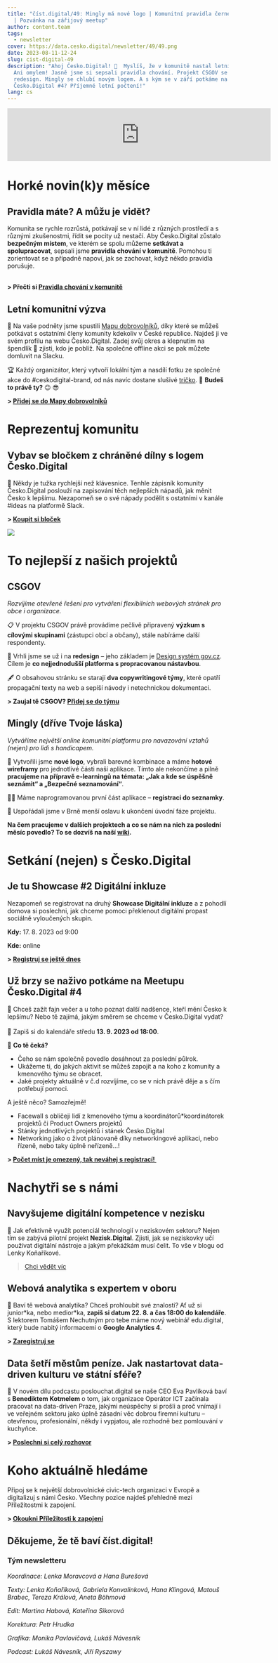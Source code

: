 ```yaml
---
title: "číst.digital/49: Mingly má nové logo | Komunitní pravidla černé na bílém
  | Pozvánka na zářijový meetup"
author: content.team
tags:
  - newsletter
cover: https://data.cesko.digital/newsletter/49/49.png
date: 2023-08-11-12-24
slug: cist-digital-49
description: "Ahoj Česko.Digital! 👋  Myslíš, že v komunitě nastal letní chill?
  Ani omylem! Jasně jsme si sepsali pravidla chování. Projekt CSGOV se vrhá na
  redesign. Mingly se chlubí novým logem. A s kým se v září potkáme na Meetupu
  Česko.Digital #4? Příjemné letní počtení!"
lang: cs
---
```

<center><iframe src="https://podcasters.spotify.com/pod/show/poslouchatdigital/embed/episodes/poslouchat-st-digital16-Mingly-m-nov-logo--Komunitn-pravidla-ern-na-blm--Pozvnka-na-zijov-meetup-e2872uu" height="120px" width="600px" frameborder="0" scrolling="no"></iframe></center>

# Horké novin(k)y měsíce

## Pravidla máte? A můžu je vidět?

Komunita se rychle rozrůstá, potkávají se v ní lidé z různých prostředí a s různými zkušenostmi, řídit se pocity už nestačí. Aby Česko.Digital zůstalo **bezpečným místem**, ve kterém se spolu můžeme **setkávat a spolupracovat**, sepsali jsme **pravidla chování v komunitě**. Pomohou ti zorientovat se a případně napoví, jak se zachovat, když někdo pravidla porušuje. 

\
**\> Přečti si [Pravidla chování v komunitě](https://cesko.digital/go/coc)**

## Letní komunitní výzva

📢 Na vaše podněty jsme spustili [Mapu dobrovolníků](https://cesko.digital/profile), díky které se můžeš potkávat s ostatními členy komunity kdekoliv v České republice. Najdeš ji ve svém profilu na webu Česko.Digital. Zadej svůj okres a klepnutím na špendlík 📍 zjisti, kdo je poblíž. Na společné offline akci se pak můžete domluvit na Slacku.

🏆 Každý organizátor, který vytvoří lokální tým a nasdílí fotku ze společné akce do #ceskodigital-brand, od nás navíc dostane slušivé [tričko](https://shop.czechdesign.cz/ceskodigital/tricko-digital-ze-100-organicke-bavlny/). 👕 **Budeš to právě ty?** 😉 😎

**\> [Přidej se do Mapy dobrovolníků](https://cesko.digital/profile)**

# Reprezentuj komunitu

## Vybav se bločkem z chráněné dílny s logem Česko.Digital

💪 Někdy je tužka rychlejší než klávesnice. Tenhle zápisník komunity Česko.Digital poslouží na zapisování těch nejlepších nápadů, jak měnit Česko k lepšímu. Nezapomeň se o své nápady podělit s ostatními v kanále #ideas na platformě Slack.  

**\> [Koupit si bloček](https://shop.czechdesign.cz/ceskodigital/recyklovany-blocek-digital-ze-socialniho-podniku/)**

![](https://data.cesko.digital/newsletter/49/blocek.jpg)

# To nejlepší z našich projektů

## CSGOV

*Rozvíjíme otevřené řešení pro vytváření flexibilních webových stránek pro obce i organizace.*

📋 V projektu CSGOV právě provádíme pečlivě připravený **výzkum s cílovými skupinami** (zástupci obcí a občany), stále nabíráme další respondenty.

🧠 Vrhli jsme se už i na **redesign** – jeho základem je [Design systém gov.cz](https://designsystem.gov.cz/#/). Cílem je **co nejjednodušší platforma s propracovanou nástavbou**.

🖋️ O obsahovou stránku se starají **dva copywritingové týmy**, které opatří propagační texty na web a sepíší návody i netechnickou dokumentaci.

**\> Zaujal tě CSGOV? [Přidej se do týmu](https://cesko.digital/opportunities/reckQSmUAx2Ray7T4)**

## Mingly (dříve Tvoje láska)

*Vytváříme největší online komunitní platformu pro navazování vztahů (nejen) pro lidi s handicapem.* 

🎨 Vytvořili jsme **nové logo**, vybrali barevné kombinace a máme **hotové wireframy** pro jednotlivé části naší aplikace. Tímto ale nekončíme a pilně **pracujeme na přípravě e-learningů na témata: „Jak a kde se úspěšně seznámit“ a „Bezpečné seznamování“**.

👨‍💻 Máme naprogramovanou první část aplikace – **registraci do seznamky**.

🥳 Uspořádali jsme v Brně menší oslavu k ukončení úvodní fáze projektu.

**Na čem pracujeme v dalších projektech a co se nám na nich za poslední měsíc povedlo? To se dozvíš na naší [wiki](https://cesko-digital.atlassian.net/l/c/1RriTPgP).**

# Setkání (nejen) s Česko.Digital

## Je tu Showcase #2 Digitální inkluze

Nezapomeň se registrovat na druhý **Showcase Digitální inkluze** a z pohodlí domova si poslechni, jak chceme pomoci překlenout digitální propast sociálně vyloučených skupin.

**Kdy:** 17. 8. 2023 od 9:00

**Kde:** online

**\> [Registruj se ještě dnes](https://airtable.com/appQje7L2ZbXHIP4t/shresU62eYHBX2D0U?utm_source=ecomail&utm_campaign=2023_07_21_newsletter_072023&utm_medium=email&utm_term=56285&ecmid=40814)**

## Už brzy se naživo potkáme na Meetupu Česko.Digital #4

🥂 Chceš zažít fajn večer a u toho poznat další nadšence, kteří mění Česko k lepšímu? Nebo tě zajímá, jakým směrem se chceme v Česko.Digital vydat?\
\
📆 Zapiš si do kalendáře středu **13. 9. 2023 od 18:00**. 

🤩 **Co tě čeká?**

* Čeho se nám společně povedlo dosáhnout za poslední půlrok.
* Ukážeme ti, do jakých aktivit se můžeš zapojit a na koho z komunity a kmenového týmu se obracet.
* Jaké projekty aktuálně v č.d rozvíjíme, co se v nich právě děje a s čím potřebují pomoci.

A ještě něco? Samozřejmě!

* Facewall s obličeji lidí z kmenového týmu a koordinátorů*koordinátorek projektů či Product Owners projektů
* Stánky jednotlivých projektů i stánek Česko.Digital
* Networking jako o život plánovaně díky networkingové aplikaci, nebo řízeně, nebo taky úplně neřízeně…!

**\> [Počet míst je omezený, tak neváhej s registrací! ](https://airtable.com/appzzeZuZPAlDmgNl/shrRh2Cr4SwJBwzTu)**

# Nachytři se s námi

## Navyšujeme digitální kompetence v nezisku

💪 Jak efektivně využít potenciál technologií v neziskovém sektoru? Nejen tím se zabývá pilotní projekt **Nezisk.Digital**. Zjisti, jak se neziskovky učí používat digitální nástroje a jakým překážkám musí čelit. To vše v blogu od Lenky Koňaříkové.

> [Chci vědět víc](https://blog.cesko.digital/2023/07/nezisk-digital-jak-navysovat-digitalni-kompetence-nezisku)

## Webová analytika s expertem v oboru

💙 Baví tě webová analytika? Chceš prohloubit své znalosti? Ať už si junior\*ka, nebo medior\*ka, **zapiš si datum 22. 8. a čas 18:00 do kalendáře**. S lektorem Tomášem Nechutným pro tebe máme nový webinář edu.digital, který bude nabitý informacemi o **Google Analytics 4**.

**\> [Zaregistruj se](https://cesko.digital/events/google-analytics-4)**

## Data šetří městům peníze. Jak nastartovat data-driven kulturu ve státní sféře?

🎤 V novém dílu podcastu poslouchat.digital se naše CEO Eva Pavlíková baví s **Benediktem Kotmelem** o tom, jak organizace Operátor ICT začínala pracovat na data-driven Praze, jakými neúspěchy si prošli a proč vnímají i ve veřejném sektoru jako úplně zásadní věc dobrou firemní kulturu – otevřenou, profesionální, někdy i vypjatou, ale rozhodně bez pomlouvání v kuchyňce.

**\> [Poslechni si celý rozhovor](https://podcasters.spotify.com/pod/show/poslouchatdigital/episodes/Benedikt-Kotmel-Data-et-mstm-penze--Jak-nastartovat-data-driven-kulturu-ve-sttn-sfe-e276rpf)**

# Koho aktuálně hledáme

Připoj se k největší dobrovolnické civic-tech organizaci v Evropě a digitalizuj s námi Česko. Všechny pozice najdeš přehledně mezi Příležitostmi k zapojení.

**\> [Okoukni Příležitosti k zapojení](https://cesko.digital/dashboard)**

## Děkujeme, že tě baví číst.digital!

### **Tým newsletteru**

*Koordinace: Lenka Moravcová a Hana Burešová*

*Texty: Lenka Koňaříková, Gabriela Konvalinková, Hana Klingová, Matouš Brabec, Tereza Králová, Aneta Böhmová*

*Edit: Martina Habová, Kateřina Sikorová*

*Korektura: Petr Hrudka*

*Grafika: Monika Pavlovičová, Lukáš Návesník*

*Podcast: Lukáš Návesník, Jiří Ryszawy*